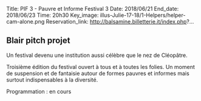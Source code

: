 Title: PIF 3 - Pauvre et Informe Festival 3
Date: 2018/06/21
End_date: 2018/06/23
Time: 20h30
Key_image: illus-Julie-17-18/1-Helpers/helper-cam-alone.png
Reservation_link: http://balsamine.billetterie.it/index.php?...


## Blair pitch projet

Un festival devenu une institution aussi célèbre que le nez de Cléopâtre.

Troisième édition du festival ouvert à tous et à toutes les folies. Un moment de suspension et de fantaisie autour de formes pauvres et informes mais surtout indispensables à la diversité.

Programmation
:   en cours
